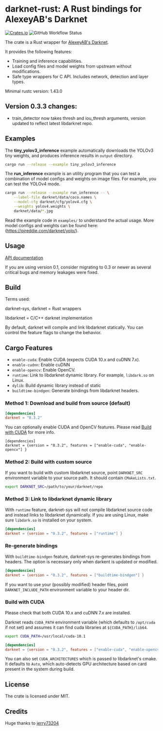 # darknet-rust: A Rust bindings for AlexeyAB's Darknet

[![Crates.io](https://img.shields.io/crates/v/darknet?style=for-the-badge)](https://crates.io/crates/darknet) ![GitHub Workflow Status](https://img.shields.io/github/workflow/status/alianse777/darknet-rust/Rust?style=for-the-badge)

The crate is a Rust wrapper for [AlexeyAB's Darknet](https://github.com/AlexeyAB/darknet).

It provides the following features:

- Training and inference capabilities.
- Load config files and model weights from upstream without modifications.
- Safe type wrappers for C API. Includes network, detection and layer types.

Minimal rustc version: 1.43.0

## Version 0.3.3 changes:

- train_detector now takes thresh and iou_thresh arguments, version updated to reflect latest libdarknet repo.

## Examples

The **tiny_yolov3_inference** example automatically downloads the YOLOv3 tiny weights, and produces inference results in `output` directory.

```sh
cargo run --release --example tiny_yolov3_inference
```

The **run_inference** example is an utility program that you can test a combination of model configs and weights on image files. For example, you can test the YOLOv4 mode.

```sh
cargo run --release --example run_inference -- \
    --label-file darknet/data/coco.names \
    --model-cfg darknet/cfg/yolov4.cfg \
    --weights yolov4.weights \
    darknet/data/*.jpg
```

Read the example code in `examples/` to understand the actual usage. More model configs and weights can be found here: (https://pjreddie.com/darknet/yolo/).

## Usage

[API documentation](https://docs.rs/darknet)

If you are using version 0.1, consider migrating to 0.3 or newer as several critical bugs and memory leakages were fixed.

## Build

Terms used:

darknet-sys, darknet = Rust wrappers

libdarknet = C/C++ darknet implementation

By default, darknet will compile and link libdarknet statically. You can control the feature flags to change the behavior.

## Cargo Features

- `enable-cuda`: Enable CUDA (expects CUDA 10.x and cuDNN 7.x).
- `enable-cudnn`: Enable cuDNN
- `enable-opencv`: Enable OpenCV.
- `runtime`: Link to libdarknet dynamic library. For example, `libdark.so` on Linux.
- `dylib`: Build dynamic library instead of static
- `buildtime-bindgen`: Generate bindings from libdarknet headers.

### Method 1: Download and build from source (default)

```toml
[dependencies]
darknet = "0.3.2"
```
You can optionally enable CUDA and OpenCV features. Please read [Build with CUDA](#build-with-cuda) for more info.

```toml[dependencies]
[dependencies]
darknet = {version = "0.3.2", features = ["enable-cuda", "enable-opencv"] }
```
### Method 2: Build with custom source

If you want to build with custom libdarknet source, point `DARKNET_SRC` environment variable to your source path. It should contain `CMakeLists.txt`.

```sh
export DARKNET_SRC=/path/to/your/darknet/repo
```
### Method 3: Link to libdarknet dynamic library

With `runtime` feature, darknet-sys will not compile libdarknet source code and instead links to libdarknet dynamically. If you are using Linux, make sure `libdark.so` is installed on your system.

```toml
[dependencies]
darknet = {version = "0.3.2", features = ["runtime"] }
```
### Re-generate bindings

With `buildtime-bindgen` feature, darknet-sys re-generates bindings from headers. The option is necessary only when darkent is updated or modified.

```toml
[dependencies]
darknet = {version = "0.3.2", features = ["buildtime-bindgen"] }
```
If you want to use your (possibly modified) header files, point `DARKNET_INCLUDE_PATH` environment variable to your header dir.

### Build with CUDA

Please check that both CUDA 10.x and cuDNN 7.x are installed.

Darknet reads `CUDA_PATH` environment variable (which defaults to `/opt/cuda` if not set) and assumes it can find cuda libraries at `${CUDA_PATH}/lib64`.

```sh
export CUDA_PATH=/usr/local/cuda-10.1
```

```toml
[dependencies]
darknet = {version = "0.3.2", features = ["enable-cuda", "enable-opencv"] }
```
You can also set `CUDA_ARCHITECTURES` which is passed to libdarknet's cmake. It defaults to `Auto`, which auto-detects GPU architecture based on card present in the system during build.

## License

The crate is licensed under MIT.

## Credits
Huge thanks to [jerry73204](https://github.com/jerry73204)
